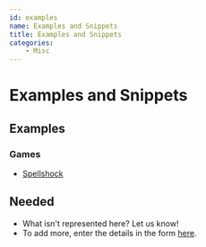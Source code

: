 ```yaml
---
id: examples
name: Examples and Snippets
title: Examples and Snippets
categories:
    - Misc
---
```


# Examples and Snippets

## Examples

### Games

* [Spellshock](https://www.coregames.com/games/e23e99658d084ef59897ecee49f5d393)

## Needed

* What isn't represented here? Let us know!
* To add more, enter the details in the form [here](https://forms.gle/br8ZjanQGU2LkBvPA).

